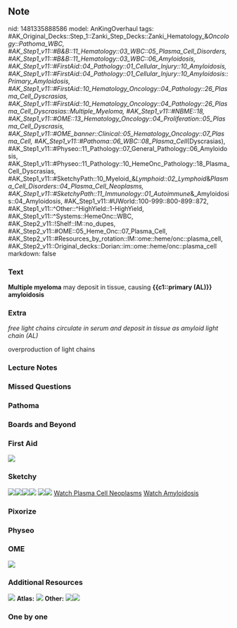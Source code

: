 ## Note
nid: 1481335888586
model: AnKingOverhaul
tags: #AK_Original_Decks::Step_1::Zanki_Step_Decks::Zanki_Hematology_&_Oncology::Pathoma_WBC, #AK_Step1_v11::#B&B::11_Hematology::03_WBC::05_Plasma_Cell_Disorders, #AK_Step1_v11::#B&B::11_Hematology::03_WBC::06_Amyloidosis, #AK_Step1_v11::#FirstAid::04_Pathology::01_Cellular_Injury::10_Amyloidosis, #AK_Step1_v11::#FirstAid::04_Pathology::01_Cellular_Injury::10_Amyloidosis::Primary_Amyloidosis, #AK_Step1_v11::#FirstAid::10_Hematology_Oncology::04_Pathology::26_Plasma_Cell_Dyscrasias, #AK_Step1_v11::#FirstAid::10_Hematology_Oncology::04_Pathology::26_Plasma_Cell_Dyscrasias::Multiple_Myeloma, #AK_Step1_v11::#NBME::18, #AK_Step1_v11::#OME::13_Hematology_Oncology::04_Proliferation::05_Plasma_Cell_Dyscrasis, #AK_Step1_v11::#OME_banner::Clinical::05_Hematology_Oncology::07_Plasma_Cell, #AK_Step1_v11::#Pathoma::06_WBC::08_Plasma_Cell_(Dyscrasias), #AK_Step1_v11::#Physeo::11_Pathology::07_General_Pathology::06_Amyloidosis, #AK_Step1_v11::#Physeo::11_Pathology::10_HemeOnc_Pathology::18_Plasma_Cell_Dyscrasias, #AK_Step1_v11::#SketchyPath::10_Myeloid_&_Lymphoid::02_Lymphoid_&_Plasma_Cell_Disorders::04_Plasma_Cell_Neoplasms, #AK_Step1_v11::#SketchyPath::11_Immunology::01_Autoimmune_&_Amyloidosis::04_Amyloidosis, #AK_Step1_v11::#UWorld::100-999::800-899::872, #AK_Step1_v11::^Other::^HighYield::1-HighYield, #AK_Step1_v11::^Systems::HemeOnc::WBC, #AK_Step2_v11::!Shelf::IM::no_dupes, #AK_Step2_v11::#OME::05_Heme_Onc::07_Plasma_Cell, #AK_Step2_v11::#Resources_by_rotation::IM::ome::heme/onc::plasma_cell, #AK_Step2_v11::Original_decks::Dorian::im::ome::heme/onc::plasma_cell
markdown: false

### Text
<div>
  <b>Multiple myeloma</b> may deposit in tissue, causing
  <b>{{c1::primary (AL)}} amyloidosis</b>
</div>

### Extra
<i>free light chains circulate in serum and deposit in tissue as
amyloid light chain (AL)</i>
<div>
  overproduction of light chains
</div>

### Lecture Notes


### Missed Questions


### Pathoma


### Boards and Beyond


### First Aid
<img src="tmphs9kyG.png">

### Sketchy
<img src=
"Screen%20Shot%202020-02-26%20at%207.13.46%20AM.JPG"><img src=
"Screen%20Shot%202020-02-26%20at%204.44.18%20PM.JPG"><img src=
"Screen%20Shot%202020-02-26%20at%207.14.11%20AM.JPG"><img src=
"Screen%20Shot%202020-02-26%20at%207.15.10%20AM.JPG"> <img src=
"immunology-1-4-amyloidosis_1566160514431.jpg"><img src=
"Zoverall%20picture%20(85)_1566160514431.JPG"> <a href=
"https://dashboard.sketchy.com/study/medical/courses/medical-pathophysiology/units/medical-pathophysiology-myeloid-lymphoid/videos/medical-pathophysiology-myeloid-and-lymphoid-lymphoid-and-plasma-cell-disorders-plasma-cell-neoplasms?utm_source=anki&utm_medium=partnership&utm_campaign=february_update&utm_content=medical">
Watch Plasma Cell Neoplasms</a> <a href=
"https://dashboard.sketchy.com/study/medical/courses/medical-pathophysiology/units/medical-pathophysiology-myeloid-lymphoid/videos/medical-pathophysiology-myeloid-and-lymphoid-lymphoid-and-plasma-cell-disorders-plasma-cell-neoplasms?utm_source=anki&utm_medium=partnership&utm_campaign=february_update&utm_content=medical">
Watch Amyloidosis</a>

### Pixorize


### Physeo


### OME
<div class="ome-widget">
  <a href=
  "https://onlinemeded.org/spa/hematology-oncology/plasma-cell/acquire?ref=anki">
  <img src="_OME_AnkiFlashcards_Lesson_3.png"></a>
</div>

### Additional Resources
<img src="paste-451f5851fec18eb056ef50a9bb75a4739e38e54b.jpg"
class="resizer"> <b>Atlas:</b> <img src="tmp9p9BAZ.png" class=
"resizer"> <b>Other:</b> <img src="tmpYAZhT6.png" class=
"resizer"><img src=
"Screen%20Shot%202019-08-22%20at%2011.04.56%20AM.png" class=
"resizer">

### One by one

